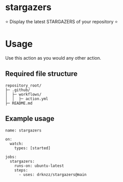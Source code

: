 # stargazers
⭐ Display the latest STARGAZERS of your repository ⭐

<!-- stargazers -->
<!-- stargazers -->

# Usage

Use this action as you would any other action.

## Required file structure
```
repository_root/
├─ .github/
│  ├─ workflows/
│  │  ├─ action.yml
├─ README.md
```

## Example usage
```
name: stargazers

on:
  watch:
    types: [started]

jobs:
  stargazers:
    runs-on: ubuntu-latest
    steps:
      - uses: drknzz/stargazers@main
```
